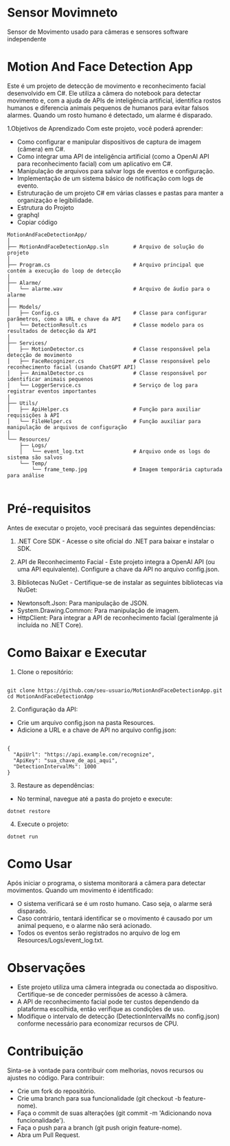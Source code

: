 # Sensor Movimneto
Sensor de Movimento usado para câmeras e sensores software independente 

# Motion And Face Detection App

Este é um projeto de detecção de movimento e reconhecimento facial desenvolvido em C#. Ele utiliza a câmera do notebook para detectar movimento e, com a ajuda de APIs de inteligência artificial, identifica rostos humanos e diferencia animais pequenos de humanos para evitar falsos alarmes. Quando um rosto humano é detectado, um alarme é disparado.

1.Objetivos de Aprendizado
 Com este projeto, você poderá aprender:

* Como configurar e manipular dispositivos de captura de imagem (câmera) em C#.
* Como integrar uma API de inteligência artificial (como a OpenAI API para reconhecimento facial) com um aplicativo em C#.
* Manipulação de arquivos para salvar logs de eventos e configuração.
* Implementação de um sistema básico de notificação com logs de evento.
* Estruturação de um projeto C# em várias classes e pastas para manter a organização e legibilidade.
* Estrutura do Projeto
* graphql
* Copiar código

```
MotionAndFaceDetectionApp/
│
├── MotionAndFaceDetectionApp.sln        # Arquivo de solução do projeto
│
├── Program.cs                           # Arquivo principal que contém a execução do loop de detecção
│
├── Alarme/
│   └── alarme.wav                       # Arquivo de áudio para o alarme
│
├── Models/
│   ├── Config.cs                        # Classe para configurar parâmetros, como a URL e chave da API
│   └── DetectionResult.cs               # Classe modelo para os resultados de detecção da API
│
├── Services/
│   ├── MotionDetector.cs                # Classe responsável pela detecção de movimento
│   ├── FaceRecognizer.cs                # Classe responsável pelo reconhecimento facial (usando ChatGPT API)
│   ├── AnimalDetector.cs                # Classe responsável por identificar animais pequenos
│   └── LoggerService.cs                 # Serviço de log para registrar eventos importantes
│
├── Utils/
│   ├── ApiHelper.cs                     # Função para auxiliar requisições à API
│   └── FileHelper.cs                    # Função auxiliar para manipulação de arquivos de configuração
│
└── Resources/
    ├── Logs/
    │   └── event_log.txt                # Arquivo onde os logs do sistema são salvos
    └── Temp/
        └── frame_temp.jpg               # Imagem temporária capturada para análise


````

# Pré-requisitos
Antes de executar o projeto, você precisará das seguintes dependências:

1. .NET Core SDK - Acesse o site oficial do .NET para baixar e instalar o SDK.

2. API de Reconhecimento Facial - Este projeto integra a OpenAI API (ou uma API equivalente). Configure a chave da API no arquivo config.json.

3. Bibliotecas NuGet - Certifique-se de instalar as seguintes bibliotecas via NuGet:

* Newtonsoft.Json: Para manipulação de JSON.
* System.Drawing.Common: Para manipulação de imagem.
* HttpClient: Para integrar a API de reconhecimento facial (geralmente já incluída no .NET Core).

# Como Baixar e Executar

1. Clone o repositório:

```

git clone https://github.com/seu-usuario/MotionAndFaceDetectionApp.git
cd MotionAndFaceDetectionApp
````
2. Configuração da API:

* Crie um arquivo config.json na pasta Resources.
* Adicione a URL e a chave de API no arquivo config.json:

````

{
  "ApiUrl": "https://api.example.com/recognize",
  "ApiKey": "sua_chave_de_api_aqui",
  "DetectionIntervalMs": 1000
}
````
3. Restaure as dependências:

* No terminal, navegue até a pasta do projeto e execute:

````
dotnet restore
````
4. Execute o projeto:

````
dotnet run
````
# Como Usar
Após iniciar o programa, o sistema monitorará a câmera para detectar movimentos. Quando um movimento é identificado:

* O sistema verificará se é um rosto humano. Caso seja, o alarme será disparado.
* Caso contrário, tentará identificar se o movimento é causado por um animal pequeno, e o alarme não será acionado.
* Todos os eventos serão registrados no arquivo de log em Resources/Logs/event_log.txt.

# Observações

* Este projeto utiliza uma câmera integrada ou conectada ao dispositivo. Certifique-se de conceder permissões de acesso à câmera.
* A API de reconhecimento facial pode ter custos dependendo da plataforma escolhida, então verifique as condições de uso.
* Modifique o intervalo de detecção (DetectionIntervalMs no config.json) conforme necessário para economizar recursos de CPU.

# Contribuição
 Sinta-se à vontade para contribuir com melhorias, novos recursos ou ajustes no código. Para contribuir:

* Crie um fork do repositório.
* Crie uma branch para sua funcionalidade (git checkout -b feature-nome).
* Faça o commit de suas alterações (git commit -m 'Adicionando nova funcionalidade').
* Faça o push para a branch (git push origin feature-nome).
* Abra um Pull Request.
